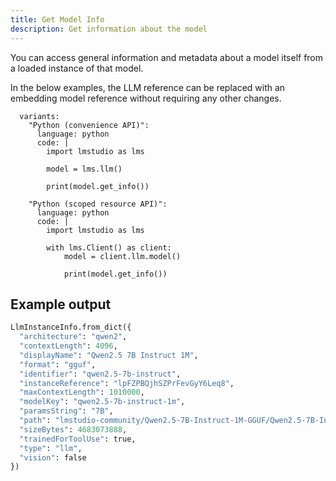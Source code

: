 ```yaml
---
title: Get Model Info
description: Get information about the model
---
```


You can access general information and metadata about a model itself from a loaded
instance of that model.

In the below examples, the LLM reference can be replaced with an
embedding model reference without requiring any other changes.

```lms_code_snippet
  variants:
    "Python (convenience API)":
      language: python
      code: |
        import lmstudio as lms

        model = lms.llm()

        print(model.get_info())

    "Python (scoped resource API)":
      language: python
      code: |
        import lmstudio as lms

        with lms.Client() as client:
            model = client.llm.model()

            print(model.get_info())
```

## Example output

```python
LlmInstanceInfo.from_dict({
  "architecture": "qwen2",
  "contextLength": 4096,
  "displayName": "Qwen2.5 7B Instruct 1M",
  "format": "gguf",
  "identifier": "qwen2.5-7b-instruct",
  "instanceReference": "lpFZPBQjhSZPrFevGyY6Leq8",
  "maxContextLength": 1010000,
  "modelKey": "qwen2.5-7b-instruct-1m",
  "paramsString": "7B",
  "path": "lmstudio-community/Qwen2.5-7B-Instruct-1M-GGUF/Qwen2.5-7B-Instruct-1M-Q4_K_M.gguf",
  "sizeBytes": 4683073888,
  "trainedForToolUse": true,
  "type": "llm",
  "vision": false
})
```
